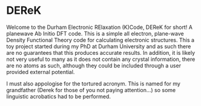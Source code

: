 DEReK
=====

Welcome to the Durham Electronic RElaxation (K)Code, DEReK for short! A planewave Ab Initio DFT code.
This is a simple all electron, plane-wave Density Functional Theory code for calculating electronic structures. This a toy project started during my PhD at Durham University and as such there are no guarantees that this produces accurate results. In addition, it is likely not very useful to many as it does not contain any crystal information, there are no atoms as such, although they could be included through a user provided external potential.

I must also appologise for the tortured acronym. This is named for my grandfather (Derek for those of you not paying attention...) so some linguistic acrobatics had to be performed.


